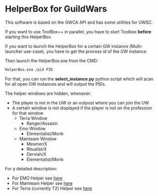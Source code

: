 # HelperBox for GuildWars

This software is based on the GWCA API and has some utilities for UWSC.

If you want to use ToolBox++ in parallel, you have to start Toolbox **before** starting this HelperBox.  

If you want to launch the HelperBox for a certain GW instance (Multi-launcher use-case), you have to get the process id of the GW instance:

Then launch the HelperBox.exe from the CMD:

```bash
HelperBox.exe /pid PID
```

For that, you can run the **select_instance.py** python script which will scan for all open GW instances and will output the PIDs.

The helper windows are hidden, whenever:

- The player is not in the UW or an outpost where you can join the UW
- A certain window is not displayed if the player is not on the profession for that window
    - Terra Window
        - Ranger/Assasin
    - Emo Window
        - Elementalist/Monk
    - Mainteam Window
        - Mesmer/X
        - Ritualist/X
        - Dervish/X
        - Elementalist/Monk

For a detailed description:

- For EMO Helper see [here](./Emo.md)
- For Mainteam Helper see [here](./Mainteam.md)
- For Terra (currently T2) Helper see [here](./Terra.md)
